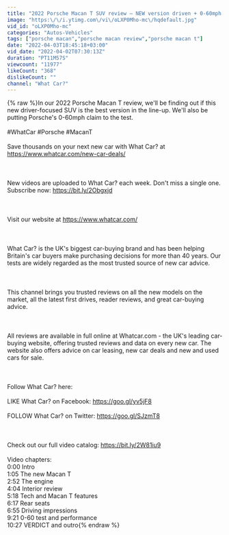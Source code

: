 ```yaml
---
title: "2022 Porsche Macan T SUV review – NEW version driven + 0-60mph test! | What Car?"
image: "https:\/\/i.ytimg.com\/vi\/oLXP0Mho-mc\/hqdefault.jpg"
vid_id: "oLXP0Mho-mc"
categories: "Autos-Vehicles"
tags: ["porsche macan","porsche macan review","porsche macan t"]
date: "2022-04-03T18:45:18+03:00"
vid_date: "2022-04-02T07:30:13Z"
duration: "PT11M57S"
viewcount: "11977"
likeCount: "368"
dislikeCount: ""
channel: "What Car?"
---
```

{% raw %}In our 2022 Porsche Macan T review, we'll be finding out if this new driver-focused SUV is the best version in the line-up. We'll also be putting Porsche's 0-60mph claim to the test.<br /><br />#WhatCar #Porsche #MacanT<br /><br />Save thousands on your next new car with What Car? at <a rel="nofollow" target="blank" href="https://www.whatcar.com/new-car-deals/">https://www.whatcar.com/new-car-deals/</a><br /><br /><br /><br />New videos are uploaded to What Car? each week. Don't miss a single one. Subscribe now: <a rel="nofollow" target="blank" href="https://bit.ly/2Obgxjd">https://bit.ly/2Obgxjd</a><br /><br /><br /><br />Visit our website at <a rel="nofollow" target="blank" href="https://www.whatcar.com/">https://www.whatcar.com/</a><br /><br /><br /><br />What Car? is the UK's biggest car-buying brand and has been helping Britain's car buyers make purchasing decisions for more than 40 years. Our tests are widely regarded as the most trusted source of new car advice. <br /><br /><br /><br />This channel brings you trusted reviews on all the new models on the market, all the latest first drives, reader reviews, and great car-buying advice. <br /><br /><br /><br />All reviews are available in full online at Whatcar.com - the UK's leading car-buying website, offering trusted reviews and data on every new car. The website also offers advice on car leasing, new car deals and new and used cars for sale.<br /><br /><br /><br />Follow What Car? here: <br /><br />LIKE What Car? on Facebook: <a rel="nofollow" target="blank" href="https://goo.gl/yv5jF8">https://goo.gl/yv5jF8</a><br /><br />FOLLOW What Car? on Twitter: <a rel="nofollow" target="blank" href="https://goo.gl/SJzmT8">https://goo.gl/SJzmT8</a><br /><br /><br /><br />Check out our full video catalog: <a rel="nofollow" target="blank" href="https://bit.ly/2W81iu9">https://bit.ly/2W81iu9</a><br /><br />Video chapters:<br />0:00 Intro<br />1:05 The new Macan T<br />2:52 The engine<br />4:04 Interior review<br />5:18 Tech and Macan T features<br />6:17 Rear seats<br />6:55 Driving impressions<br />9:21 0-60 test and performance<br />10:27 VERDICT and outro{% endraw %}
